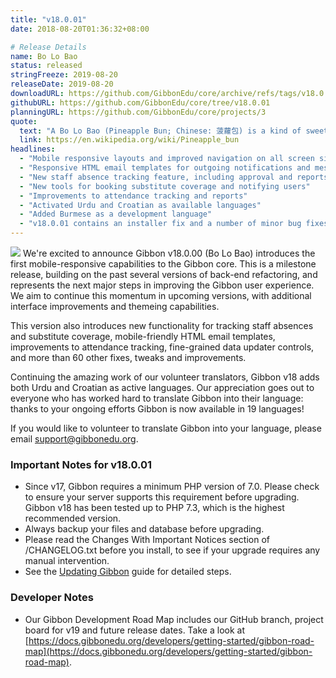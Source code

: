```yaml
---
title: "v18.0.01"
date: 2018-08-20T01:36:32+08:00

# Release Details
name: Bo Lo Bao
status: released
stringFreeze: 2019-08-20
releaseDate: 2019-08-20
downloadURL: https://github.com/GibbonEdu/core/archive/refs/tags/v18.0.01.zip
githubURL: https://github.com/GibbonEdu/core/tree/v18.0.01
planningURL: https://github.com/GibbonEdu/core/projects/3
quote:
  text: "A Bo Lo Bao (Pineapple Bun; Chinese: 菠蘿包) is a kind of sweet bun predominantly popular in Hong Kong and also common in Chinatowns worldwide. Despite the name, it does not traditionally contain pineapple; rather, the name refers to the look of the characteristic topping (which resembles the texture of a pineapple)."
  link: https://en.wikipedia.org/wiki/Pineapple_bun
headlines:
  - "Mobile responsive layouts and improved navigation on all screen sizes"
  - "Responsive HTML email templates for outgoing notifications and messages"
  - "New staff absence tracking feature, including approval and reports"
  - "New tools for booking substitute coverage and notifying users"
  - "Improvements to attendance tracking and reports"
  - "Activated Urdu and Croatian as available languages"
  - "Added Burmese as a development language"
  - "v18.0.01 contains an installer fix and a number of minor bug fixes."
---
```


<img src="/img/v18_mobile_tablet_mockup.png" class="float-right w-full sm:w-1/3 mb-4 ml-4 mr-0 sm:-mr-10">
We're excited to announce Gibbon v18.0.00 (Bo Lo Bao) introduces the first mobile-responsive capabilities to the Gibbon core. This is a milestone release, building on the past several versions of back-end refactoring, and represents the next major steps in improving the Gibbon user experience. We aim to continue this momentum in upcoming versions, with additional interface improvements and themeing capabilities.

This version also introduces new functionality for tracking staff absences and substitute coverage, mobile-friendly HTML email templates, improvements to attendance tracking, fine-grained data updater controls, and more than 60 other fixes, tweaks and improvements.

Continuing the amazing work of our volunteer translators, Gibbon v18 adds both Urdu and Croatian as active languages. Our appreciation goes out to everyone who has worked hard to translate Gibbon into their language: thanks to your ongoing efforts Gibbon is now available in 19 languages!

If you would like to volunteer to translate Gibbon into your language, please email [support@gibbonedu.org](mailto:support@gibbonedu.org).

### Important Notes for v18.0.01

- Since v17, Gibbon requires a minimum PHP version of 7.0. Please check to ensure your server supports this requirement before upgrading. Gibbon v18 has been tested up to PHP 7.3, which is the highest recommended version.
- Always backup your files and database before upgrading.
- Please read the Changes With Important Notices section of /CHANGELOG.txt before you install, to see if your upgrade requires any manual intervention.
- See the [Updating Gibbon](https://docs.gibbonedu.org/administrators/getting-started/updating-gibbon/) guide for detailed steps.

### Developer Notes

- Our Gibbon Development Road Map includes our GitHub branch, project board for v19 and future release dates. Take a look at [https://docs.gibbonedu.org/developers/getting-started/gibbon-road-map](https://docs.gibbonedu.org/developers/getting-started/gibbon-road-map).
